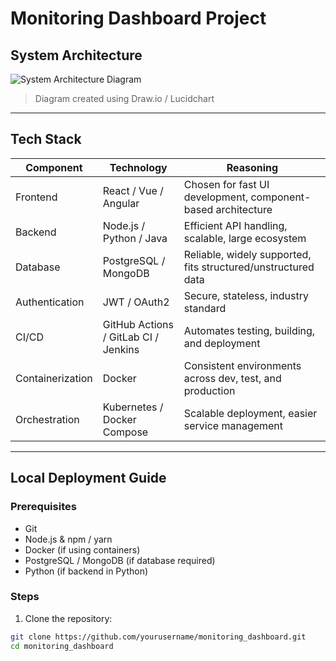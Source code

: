 # Monitoring Dashboard Project

## System Architecture

![System Architecture Diagram](path/to/your-diagram.png)
> Diagram created using Draw.io / Lucidchart

---

## Tech Stack

| Component         | Technology           | Reasoning                                                                 |
|------------------|-------------------|--------------------------------------------------------------------------|
| Frontend          | React / Vue / Angular | Chosen for fast UI development, component-based architecture             |
| Backend           | Node.js / Python / Java | Efficient API handling, scalable, large ecosystem                        |
| Database          | PostgreSQL / MongoDB | Reliable, widely supported, fits structured/unstructured data            |
| Authentication    | JWT / OAuth2        | Secure, stateless, industry standard                                     |
| CI/CD             | GitHub Actions / GitLab CI / Jenkins | Automates testing, building, and deployment                            |
| Containerization  | Docker             | Consistent environments across dev, test, and production                 |
| Orchestration     | Kubernetes / Docker Compose | Scalable deployment, easier service management                           |

---

## Local Deployment Guide

### Prerequisites

- Git
- Node.js & npm / yarn
- Docker (if using containers)
- PostgreSQL / MongoDB (if database required)
- Python (if backend in Python)

### Steps

1. Clone the repository:

```bash
git clone https://github.com/yourusername/monitoring_dashboard.git
cd monitoring_dashboard
